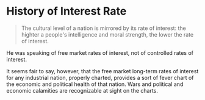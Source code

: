 # History of Interest Rate

> The cultural level of a nation is mirrored by its rate of interest: the highter a people's intelligence and moral strength, the lower the rate of interest.

He was speaking of free market rates of interest, not of controlled rates of interest. 

It seems fair to say, however, that the free market long-term rates of interest for any industrial nation, properly charted, provides a sort of fever chart of the economic and political health of that nation. Wars and political and economic calamities are recognizable at sight on the charts.